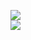 [![](https://img.shields.io/badge/Made%20With-Github%20Spray-lightgrey.svg?style=for-the-badge&logo=github)](https://github.com/Annihil/github-spray#13717)  
[![](https://i.imgur.com/2DrTn0Z.gif)](https://github.com/Annihil/github-spray)